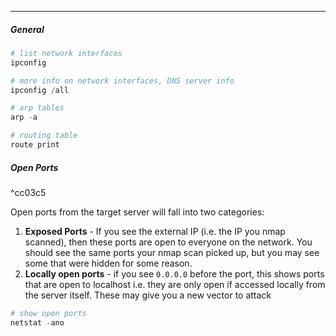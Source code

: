 -- -
##### General
```powershell
# list network interfaces
ipconfig

# more info on network interfaces, DNS server info
ipconfig /all

# arp tables
arp -a

# routing table
route print
```
##### Open Ports

^cc03c5

Open ports from the target server will fall into two categories:
1. **Exposed Ports** - If you see the external IP (i.e. the IP you nmap scanned), then these ports are open to everyone on the network. You should see the same ports your nmap scan picked up, but you may see some that were hidden for some reason.
2. **Locally open ports** - if you see `0.0.0.0` before the port, this shows ports that are open to localhost i.e. they are only open if accessed locally from the server itself. These may give you a new vector to attack
```powershell
# show open ports
netstat -ano
```